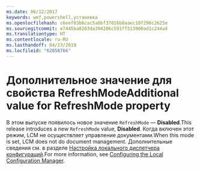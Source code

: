 ```yaml
---
ms.date: 06/12/2017
keywords: wmf,powershell,установка
ms.openlocfilehash: c6eef03b6cac5a0bf37016b8aaec18f296c2625e
ms.sourcegitcommit: e7445ba8203da304286c591ff513900ad1c244a4
ms.translationtype: HT
ms.contentlocale: ru-RU
ms.lasthandoff: 04/23/2019
ms.locfileid: "62058766"
---
```

# <a name="additional-value-for-refreshmode-property"></a><span data-ttu-id="73414-102">Дополнительное значение для свойства RefreshMode</span><span class="sxs-lookup"><span data-stu-id="73414-102">Additional value for RefreshMode property</span></span>

<span data-ttu-id="73414-103">В этом выпуске появилось новое значение `RefreshMode` — **Disabled**.</span><span class="sxs-lookup"><span data-stu-id="73414-103">This release introduces a new `RefreshMode` value, **Disabled**.</span></span> <span data-ttu-id="73414-104">Когда включен этот режим, LCM не осуществляет управление документами.</span><span class="sxs-lookup"><span data-stu-id="73414-104">When this mode is set, LCM does not do document management.</span></span> <span data-ttu-id="73414-105">Дополнительные сведения см. в разделе [Настройка локального диспетчера конфигураций](https://msdn.microsoft.com/powershell/dsc/metaconfig).</span><span class="sxs-lookup"><span data-stu-id="73414-105">For more information, see [Configuring the Local Configuration Manager](https://msdn.microsoft.com/powershell/dsc/metaconfig).</span></span>
